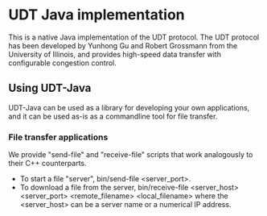 # UDT Java implementation

This is a native Java implementation of the UDT protocol. The UDT protocol has been developed by Yunhong Gu and Robert
Grossmann from the University of Illinois, and provides high-speed data transfer with configurable congestion control.

## Using UDT-Java

UDT-Java can be used as a library for developing your own applications, and it can be used as-is as a commandline tool
for file transfer.

### File transfer applications

We provide "send-file" and "receive-file" scripts that work analogously to their C++ counterparts.

- To start a file "server", bin/send-file <server_port>.
- To download a file from the server, bin/receive-file <server_host> <server_port> <remote_filename> <local_filename>
  where the <server_host> can be a server name or a numerical IP address.
